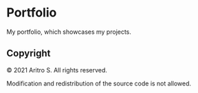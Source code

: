 # Portfolio
My portfolio, which showcases my projects.

## Copyright
© 2021 Aritro S. All rights reserved.

Modification and redistribution of the source code is not allowed.
